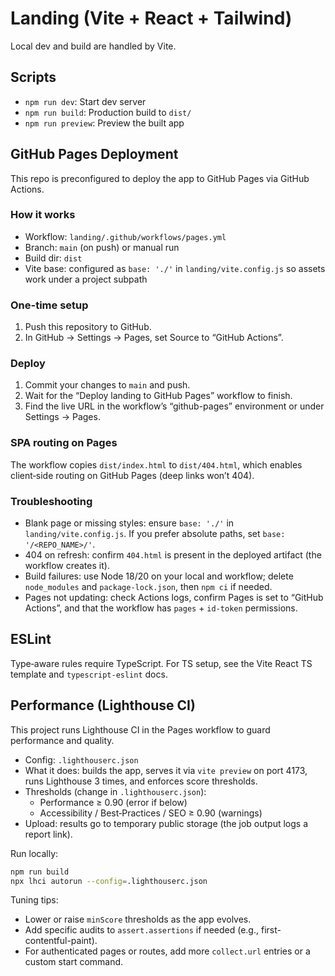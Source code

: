 # Landing (Vite + React + Tailwind)

Local dev and build are handled by Vite.

## Scripts
- `npm run dev`: Start dev server
- `npm run build`: Production build to `dist/`
- `npm run preview`: Preview the built app

## GitHub Pages Deployment
This repo is preconfigured to deploy the app to GitHub Pages via GitHub Actions.

### How it works
- Workflow: `landing/.github/workflows/pages.yml`
- Branch: `main` (on push) or manual run
- Build dir: `dist`
- Vite base: configured as `base: './'` in `landing/vite.config.js` so assets work under a project subpath

### One-time setup
1) Push this repository to GitHub.
2) In GitHub → Settings → Pages, set Source to “GitHub Actions”.

### Deploy
1) Commit your changes to `main` and push.
2) Wait for the “Deploy landing to GitHub Pages” workflow to finish.
3) Find the live URL in the workflow’s “github-pages” environment or under Settings → Pages.

### SPA routing on Pages
The workflow copies `dist/index.html` to `dist/404.html`, which enables client‑side routing on GitHub Pages (deep links won’t 404).

### Troubleshooting
- Blank page or missing styles: ensure `base: './'` in `landing/vite.config.js`. If you prefer absolute paths, set `base: '/<REPO_NAME>/'`.
- 404 on refresh: confirm `404.html` is present in the deployed artifact (the workflow creates it).
- Build failures: use Node 18/20 on your local and workflow; delete `node_modules` and `package-lock.json`, then `npm ci` if needed.
- Pages not updating: check Actions logs, confirm Pages is set to “GitHub Actions”, and that the workflow has `pages` + `id-token` permissions.

## ESLint
Type‑aware rules require TypeScript. For TS setup, see the Vite React TS template and `typescript-eslint` docs.

## Performance (Lighthouse CI)
This project runs Lighthouse CI in the Pages workflow to guard performance and quality.

- Config: `.lighthouserc.json`
- What it does: builds the app, serves it via `vite preview` on port 4173, runs Lighthouse 3 times, and enforces score thresholds.
- Thresholds (change in `.lighthouserc.json`):
  - Performance ≥ 0.90 (error if below)
  - Accessibility / Best‑Practices / SEO ≥ 0.90 (warnings)
- Upload: results go to temporary public storage (the job output logs a report link).

Run locally:
```bash
npm run build
npx lhci autorun --config=.lighthouserc.json
```

Tuning tips:
- Lower or raise `minScore` thresholds as the app evolves.
- Add specific audits to `assert.assertions` if needed (e.g., first-contentful-paint).
- For authenticated pages or routes, add more `collect.url` entries or a custom start command.
